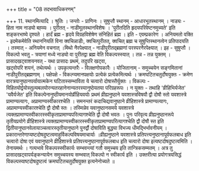 +++
title = "08 तदभावाधिकरणम्"

+++
11. स्थानमित्यादि । श्रुतिः । जन्तोः - प्राणिनः । सुषुप्तौ स्थानम् - आधारभूतस्थानम् । नाड्यः - हिता नाम नाड्यो बह्व्यः । पुरीतत् - नाडीमूलस्थानविशेषः । 'पुरीतदिति हृदयपरिवेष्टनमुच्यते' इति शङ्करभाष्ये दृश्यते । हार्दं ब्रह्म - हृदये विग्रहविशेषेण संनिहितं ब्रह्म । इति - एवम्प्रकारेण । अनियमतो वक्ति - इदमेकमेवेति स्थाननियतिं विना क्वचिन्नाडीः, क्वचित्पुरीतत्, क्वचित् ब्रह्म च सुषुप्तिस्थानत्वेन प्रतिपादयति । तस्मात् - अनियमेन वचनात् ।मिथो नैरपेक्ष्यात् - नाडीपुरीतद्ब्रह्मणां परस्परनैरपेक्ष्यात् । इह - सुषुप्तौ ।विकल्पो भवतु - त्रयाणां मध्ये नाड्यो वा पुरीतद्वा ब्रह्म वेति विकल्पस्स्यात् । तन्न - तन्न युक्तम् । प्रासादखट्वाशयनवत् - यथा प्रासादः प्रथमं, तदुपरि खट्वा,   
खट्वोपरि शयनं, तथेत्यर्थः । उपकृत्यन्तरैः - विलक्षणोपकारैः । योजितानाम् - समुच्चयेन सङ्गमितानां नाडीपुरीतद्ब्रह्मणाम् । पक्षेपक्षे - विकल्प्यमानपक्षयोः प्रत्येकं प्रत्येकमित्यर्थः । क्रमघटितचतुर्दोषयुक्तः - क्रमेण वारत्रयानुष्ठानपर्यायात्मकेन घटितास्सम्भाविता ये चत्वारो दोषास्तैर्युक्तः । विकल्पः - विहितयोर्द्वयोस्तुल्यबलयोरन्यतरहानेनान्यतरस्यानुष्ठेयतया परिग्रहरूपः । न युक्तः - तथाहि 'व्रीहिभिर्यजेत' 'यवैर्यजेत' इति विकल्पेनानुष्ठीयमानयोर्व्रीहियवयोः प्रथमं व्रीह्यनुष्ठाने यवशास्त्रविषयौ द्वौ दोषौ स्तो यवशास्त्रे प्रामाण्यत्यागः, अप्रामाण्यस्वीकारश्चेति । समनन्तरं कदाचिद्यवानुष्ठाने व्रीहिशास्त्रे प्रामाण्यत्यागः, अप्रामाण्यस्वीकारश्चेति द्वौ दोषौ स्तः । तस्मिन्नेव यवानुष्ठानसमये यवशास्त्रे त्यक्तप्रामाण्यस्वीकारस्स्वीकृताप्रामाण्यपरित्यागश्चेति द्वौ दोषौ भवतः । पुनः परिवृत्य व्रीह्यनुष्ठानरूपे तृतीयप्रयोगे व्रीहिशास्त्रे त्यक्तप्रामाण्यस्वीकारस्स्वीकृताप्रामाण्यपरित्यागश्चेति द्वौ दोषौ स्त इति द्वितीयानुष्ठानवेलायाञ्चत्वारस्तृतीयानुष्ठाने पुनर्द्वौ दोषाविति बुद्ध्या विभज्य धीमद्भिर्भावनीयम् । प्रकारान्तरेणाप्यष्टदोषदुष्टत्वमाहुर्विकल्पविषयमाचार्याः ।व्रीह्यनुष्ठाने यवशास्त्रे प्रतिपत्त्यनुष्ठानापूर्वफलबाध इति चत्वारो दोषा एवं यवानुष्ठाने व्रीहिशास्त्रे प्रतिपत्त्यनुष्ठानापूर्वफलबाध इति चत्वारो दोषा इत्यष्टदोषदुष्टत्वमिति । तेनायमर्थः । गत्यभावे विकल्पस्स्वीकार्यः सम्भवन्त्यां गतौ समुच्चय इति तान्त्रिकसम्मतम् । अत्र तु प्रासादखट्वापर्यङ्कन्यायेन समुच्चयस्य सम्भवात् विकल्पो न स्वीकार्य इति । उक्तरीत्या प्रयोगत्रयसिद्धं विकल्पस्याष्टदोषदुष्टत्वं क्रमघटितचतुर्दोषयुक्त इत्यनेनोच्यते ॥
